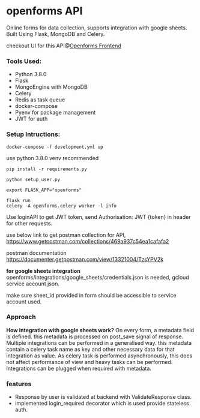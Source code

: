 # openforms API
Online forms for data collection, supports integration with google sheets. Built Using Flask, MongoDB and Celery.  

checkout UI for this API@[Openforms Frontend](https://github.com/RahulPalve/openforms-frontend)

### Tools Used:

* Python 3.8.0
* Flask 
* MongoEngine with MongoDB
* Celery 
* Redis as task queue
* docker-compose
* Pyenv for package management
* JWT for auth

### Setup Intructions:

    docker-compose -f development.yml up

use python 3.8.0 venv recommended

    pip install -r requirements.py

    python setup_user.py

    export FLASK_APP="openforms"

    flask run
    celery -A openforms.celery worker -l info

Use loginAPI to get JWT token,
send Authorisation: JWT {token} in header for other requests.

use below link to get postman collection for API,
https://www.getpostman.com/collections/469a937c54ea1cafafa2

postman documentation
https://documenter.getpostman.com/view/13321004/TzsYPV2k

**for google sheets integration**
openforms/integrations/google_sheets/credentials.json is needed, gcloud service account json.

make sure sheet_id provided in form should be accessible to service account used.


### Approach
**How integration with google sheets work?**
On every form, a metadata field is defined. this metadata is processed on post_save signal of response. Multiple integrations can be performed in a generalised way. this metadata contain a celery task name as key and other necessary data for that integration as value. As celery task is performed asynchronously, this does not affect performance of view and heavy tasks can be performed. Integrations can be plugged when required with metadata.

### features

 - Response by user is validated at backend with ValidateResponse class.
 -  implemented login_required decorator which is used provide stateless auth.
